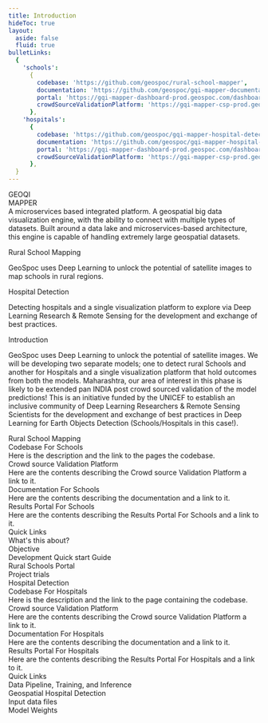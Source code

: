 ```yaml
---
title: Introduction
hideToc: true
layout:
  aside: false
  fluid: true
bulletLinks:
  {
    'schools':
      {
        codebase: 'https://github.com/geospoc/rural-school-mapper',
        documentation: 'https://github.com/geospoc/gqi-mapper-documentation',
        portal: 'https://gqi-mapper-dashboard-prod.geospoc.com/dashboard',
        crowdSourceValidationPlatform: 'https://gqi-mapper-csp-prod.geospoc.com/',
      },
    'hospitals':
      {
        codebase: 'https://github.com/geospoc/gqi-mapper-hospital-detection#geospatial-hospital-detection',
        documentation: 'https://github.com/geospoc/gqi-mapper-hospital-detection#geospatial-hospital-detection',
        portal: 'https://gqi-mapper-dashboard-prod.geospoc.com/dashboard',
        crowdSourceValidationPlatform: 'https://gqi-mapper-csp-prod.geospoc.com/',
      },
  }
---
```


<div class="w-full grid grid-cols-12 gap-2 text-gray-700 dark:text-gray-50 select-none">
  <div class="relative col-span-4 bg-side-card rounded text-white">
    <div class="p-4">
      <div class="flex justify-evenly items-center">
        <div>
          <nuxt-img
            fit="contain"
            format="webp"
            src="/gqi-mapper-documentation/logos/geoqi.png"
            alt="GeoQi"
          >
          </nuxt-img>
        </div>
        <div>
          <nuxt-img
            fit="contain"
            format="webp"
            src="/gqi-mapper-documentation/logos/mapper.png"
            alt="Mapper"
          >
          </nuxt-img>
        </div>
      </div>
    </div>
    <div
      class="
        flex
        absolute
        w-full
        top-0
        mt-36
        pt-2
        bg-side-card-bullet
        tracking-widest
        text-2xl
        justify-evenly
      "
    >
      <div class="text-rose-500">GEOQI</div>
      <div class="text-blue-500">MAPPER</div>
    </div>
    <div class="p-8 mb-8 text-sm bg-side-card-bullet">
      A microservices based integrated platform. A geospatial big data
      visualization engine, with the ability to connect with multiple types of
      datasets. Built around a data lake and microservices-based architecture,
      this engine is capable of handling extremely large geospatial datasets.
    </div>
    <div class="p-8 mb-8 bg-side-card-bullet">
      <p class="text-xl font-medium pb-2">Rural School Mapping</p>
      <div class="text-sm">
        GeoSpoc uses Deep Learning to unlock the potential of satellite images
        to map schools in rural regions.
      </div>
    </div>
    <div class="p-8 mb-8 bg-side-card-bullet">
      <p class="text-xl font-medium pb-2">Hospital Detection</p>
      <div class="text-sm">
        Detecting hospitals and a single visualization platform to explore via
        Deep Learning Research & Remote Sensing for the development and
        exchange of best practices.
      </div>
    </div>
  </div>
  <div class="col-span-8 p-4 space-y-4">
    <div class="flex items-center">
      <div class="flex-1">
        <p class="text-xl font-medium">Introduction</p>
        <p class="pr-18 py-2 text-sm">
          GeoSpoc uses Deep Learning to unlock the potential of satellite
          images. We will be developing two separate models; one to detect
          rural Schools and another for Hospitals and a single visualization
          platform that hold outcomes from both the models. Maharashtra, our
          area of interest in this phase is likely to be extended pan INDIA
          post crowd sourced validation of the model predictions! This is an
          initiative funded by the UNICEF to establish an inclusive community
          of Deep Learning Researchers & Remote Sensing Scientists for the
          development and exchange of best practices in Deep Learning for
          Earth Objects Detection (Schools/Hospitals in this case!).
        </p>
      </div>
      <div class="flex-1">
        <nuxt-img
          fit="contain"
          format="webp"
          src="/gqi-mapper-documentation/children.png"
          alt="GeoQi"
          class="rounded"
        >
        </nuxt-img>
      </div>
    </div>
    <!-- Bullets & Quick links for Rural School Mapping-->
    <div class="rounded-md bg-blue-500 bg-opacity-10">
      <div class="px-6 py-4 font-semibold text-xl font-lg">
        Rural School Mapping
      </div>
      <div class="flex items-start px-4">
        <!-- Bullets row 1 -->
        <div class="flex-1">
          <a :href="bulletLinks.schools.codebase" target="_blank">
            <div class="flex-1 px-2 pb-4 hover:text-blue-700">
              <div class="text-lg font-medium mb-1">Codebase For Schools</div>
              <div class="text-sm">
                Here is the description and the link to the pages the
                codebase.
              </div>
            </div>
          </a>
          <a :href="bulletLinks.schools.crowdSourceValidationPlatform" target="_blank">
            <div class="flex-1 px-2 pb-4 hover:text-blue-700">
              <div class="text-lg font-medium mb-1">
                Crowd source Validation Platform
              </div>
              <div class="text-sm">
                Here are the contents describing the Crowd source Validation
                Platform a link to it.
              </div>
            </div>
          </a>
        </div>
        <!-- Bullets row 2 -->
        <div class="flex-1">
          <a :href="bulletLinks.schools.documentation" target="_blank">
            <div class="flex-1 px-2 pb-4 hover:text-blue-700">
              <div class="text-lg font-medium mb-1">
                Documentation For Schools
              </div>
              <div class="text-sm">
                Here are the contents describing the documentation and a link
                to it.
              </div>
            </div>
          </a>
          <a :href="bulletLinks.schools.portal" target="_blank">
            <div class="flex-1 px-2 pb-4 hover:text-blue-700">
              <div class="text-lg font-medium mb-1">
                Results Portal For Schools
              </div>
              <div class="text-sm">
                Here are the contents describing the Results Portal For
                Schools and a link to it.
              </div>
            </div>
          </a>
        </div>
        <!-- Quick Links -->
        <div class="flex-1 text-right">
          <div class="text-xl font-medium mb-4">Quick Links</div>
          <div class="mb-2 text-sm hover:text-blue-700 hover:underline">
            <nuxt-link to="/rural-school-mapping/about">What's this about?</nuxt-link>
          </div>
          <div class="mb-2 text-sm hover:text-blue-700 hover:underline">
            <nuxt-link to="/rural-school-mapping/objective">Objective</nuxt-link>
          </div>
          <div class="mb-2 text-sm hover:text-blue-700 hover:underline">
            <nuxt-link to="/rural-school-mapping/quick-start">
              Development Quick start Guide
            </nuxt-link>
          </div>
          <div class="mb-2 text-sm hover:text-blue-700 hover:underline">
            <nuxt-link to="/rural-school-mapping/results-portal">Rural Schools Portal</nuxt-link>
          </div>
          <div class="mb-2 text-sm hover:text-blue-700 hover:underline">
            <nuxt-link to="/rural-school-mapping/project-trials">Project trials</nuxt-link>
          </div>
        </div>
      </div>
    </div>
    <!-- Bullets & Quick links for Hospital Detection-->
    <div class="rounded-md bg-blue-500 bg-opacity-10">
      <div class="px-6 py-4 font-semibold text-xl font-lg">
        Hospital Detection
      </div>
      <div class="flex items-start px-4">
        <!-- Bullets row 1 -->
        <div class="flex-1">
          <a :href="bulletLinks.hospitals.codebase" target="_blank">
            <div class="flex-1 px-2 pb-4 hover:text-blue-700">
              <div class="text-lg font-medium mb-1">
                Codebase For Hospitals
              </div>
              <div class="text-sm">
                Here is the description and the link to the page containing
                the codebase.
              </div>
            </div>
          </a>
          <a :href="bulletLinks.hospitals.crowdSourceValidationPlatform" target="_blank">
            <div class="flex-1 px-2 pb-4 hover:text-blue-700">
              <div class="text-lg font-medium mb-1">
                Crowd source Validation Platform
              </div>
              <div class="text-sm">
                Here are the contents describing the Crowd source Validation
                Platform a link to it.
              </div>
            </div>
          </a>
        </div>
        <!-- Bullets row 2 -->
        <div class="flex-1">
          <a :href="bulletLinks.hospitals.documentation" target="_blank">
            <div class="flex-1 px-2 pb-4 hover:text-blue-700">
              <div class="text-lg font-medium mb-1">
                Documentation For Hospitals
              </div>
              <div class="text-sm">
                Here are the contents describing the documentation and a link
                to it.
              </div>
            </div>
          </a>
          <a :href="bulletLinks.hospitals.portal" target="_blank">
            <div class="flex-1 px-2 pb-4 hover:text-blue-700">
              <div class="text-lg font-medium mb-1">
                Results Portal For Hospitals
              </div>
              <div class="text-sm">
                Here are the contents describing the Results Portal For
                Hospitals and a link to it.
              </div>
            </div>
          </a>
        </div>
        <!-- Quick Links -->
        <div class="flex-1 text-right">
          <div class="text-xl font-medium mb-4">Quick Links</div>
          <div class="mb-2 text-sm hover:text-blue-700 hover:underline">
            <nuxt-link to="/hospital-detection/data-pipeline-training-and-inference">
              Data Pipeline, Training, and Inference
            </nuxt-link>
          </div>
          <div class="mb-2 text-sm hover:text-blue-700 hover:underline">
            <nuxt-link to="/hospital-detection/geospatial-hospital-detection">
              Geospatial Hospital Detection
            </nuxt-link>
          </div>
          <div class="mb-2 text-sm hover:text-blue-700 hover:underline">
            <nuxt-link to="/hospital-detection/input-data-files">Input data files</nuxt-link>
          </div>
          <div class="mb-2 text-sm hover:text-blue-700 hover:underline">
            <nuxt-link to="/hospital-detection/model-weights">Model Weights</nuxt-link>
          </div>
        </div>
      </div>
    </div>
  </div>
</div>
